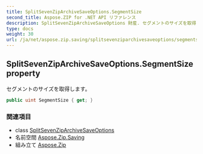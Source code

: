 ```yaml
---
title: SplitSevenZipArchiveSaveOptions.SegmentSize
second_title: Aspose.ZIP for .NET API リファレンス
description: SplitSevenZipArchiveSaveOptions 財産. セグメントのサイズを取得します
type: docs
weight: 30
url: /ja/net/aspose.zip.saving/splitsevenziparchivesaveoptions/segmentsize/
---
```

## SplitSevenZipArchiveSaveOptions.SegmentSize property

セグメントのサイズを取得します。

```csharp
public uint SegmentSize { get; }
```

### 関連項目

* class [SplitSevenZipArchiveSaveOptions](../)
* 名前空間 [Aspose.Zip.Saving](../../splitsevenziparchivesaveoptions/)
* 組み立て [Aspose.Zip](../../../)


